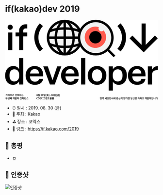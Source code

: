 # if(kakao)dev 2019

![if(kakao)dev 2019](image.gif)

- ⏰ 일시 : 2019. 08. 30 (금)
- 💁 주최 : Kakao
- ⛳ 장소 : 코엑스
- 🔗 링크 : https://if.kakao.com/2019

## 👏 총평 

- ㅁ

## 📸 인증샷

![인증샷](self.png)
